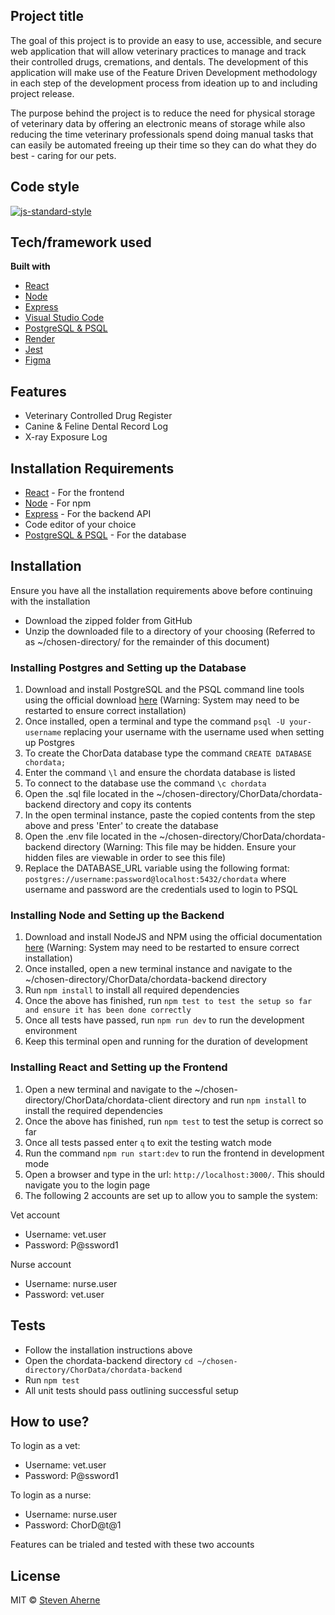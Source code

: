 ## Project title

The goal of this project is to provide an easy to use, accessible, and secure web application that will allow veterinary practices to manage and track their controlled drugs, cremations, and dentals. The development of this application will make use of the Feature Driven Development methodology in each step of the development process from ideation up to and including project release.

The purpose behind the project is to reduce the need for physical storage of veterinary data by offering an electronic means of storage while also reducing the time veterinary professionals spend doing manual tasks that can easily be automated freeing up their time so they can do what they do best - caring for our pets.

## Code style

[![js-standard-style](https://img.shields.io/badge/code%20style-standard-brightgreen.svg?style=flat)](https://github.com/feross/standard)

## Tech/framework used

<b>Built with</b>

- [React](https://reactjs.org)
- [Node](https://nodejs.org/en/)
- [Express](https://expressjs.com)
- [Visual Studio Code](https://code.visualstudio.com)
- [PostgreSQL & PSQL](https://www.postgresql.org)
- [Render](https://render.com)
- [Jest](https://jestjs.io)
- [Figma](https://www.figma.com)

## Features

- Veterinary Controlled Drug Register
- Canine & Feline Dental Record Log
- X-ray Exposure Log

## Installation Requirements

- [React](https://reactjs.org) - For the frontend
- [Node](https://nodejs.org/en/) - For npm
- [Express](https://expressjs.com) - For the backend API
- Code editor of your choice
- [PostgreSQL & PSQL](https://www.postgresql.org) - For the database

## Installation

Ensure you have all the installation requirements above before continuing with the installation

- Download the zipped folder from GitHub
- Unzip the downloaded file to a directory of your choosing (Referred to as ~/chosen-directory/ for the remainder of this document)

### Installing Postgres and Setting up the Database

1. Download and install PostgreSQL and the PSQL command line tools using the official download [here](https://www.postgresql.org/download/) (Warning: System may need to be restarted to ensure correct installation)
2. Once installed, open a terminal and type the command `psql -U your-username` replacing your username with the username used when setting up Postgres
3. To create the ChorData database type the command `CREATE DATABASE chordata;`
4. Enter the command `\l` and ensure the chordata database is listed
5. To connect to the database use the command `\c chordata`
6. Open the .sql file located in the ~/chosen-directory/ChorData/chordata-backend directory and copy its contents
7. In the open terminal instance, paste the copied contents from the step above and press 'Enter' to create the database
8. Open the .env file located in the ~/chosen-directory/ChorData/chordata-backend directory (Warning: This file may be hidden. Ensure your hidden files are viewable in order to see this file)
9. Replace the DATABASE_URL variable using the following format: `postgres://username:password@localhost:5432/chordata` where username and password are the credentials used to login to PSQL

### Installing Node and Setting up the Backend

1. Download and install NodeJS and NPM using the official documentation [here](https://nodejs.org/en/download/) (Warning: System may need to be restarted to ensure correct installation)
2. Once installed, open a new terminal instance and navigate to the ~/chosen-directory/ChorData/chordata-backend directory
3. Run `npm install` to install all required dependencies
4. Once the above has finished, run `npm test to test the setup so far and ensure it has been done correctly`
5. Once all tests have passed, run `npm run dev` to run the development environment
6. Keep this terminal open and running for the duration of development

### Installing React and Setting up the Frontend

1. Open a new terminal and navigate to the ~/chosen-directory/ChorData/chordata-client directory and run `npm install` to install the required dependencies
2. Once the above has finished, run `npm test` to test the setup is correct so far
3. Once all tests passed enter `q` to exit the testing watch mode
4. Run the command `npm run start:dev` to run the frontend in development mode
5. Open a browser and type in the url: `http://localhost:3000/`. This should navigate you to the login page
6. The following 2 accounts are set up to allow you to sample the system:

<bold>Vet account</bold>

- Username: vet.user
- Password: P@ssword1

<bold>Nurse account</bold>

- Username: nurse.user
- Password: vet.user

## Tests

- Follow the installation instructions above
- Open the chordata-backend directory `cd ~/chosen-directory/ChorData/chordata-backend`
- Run `npm test`
- All unit tests should pass outlining successful setup

## How to use?

To login as a vet:

- Username: vet.user
- Password: P@ssword1

To login as a nurse:

- Username: nurse.user
- Password: ChorD@t@1

Features can be trialed and tested with these two accounts

## License

MIT © [Steven Aherne](https://opensource.org/licenses/MIT)
